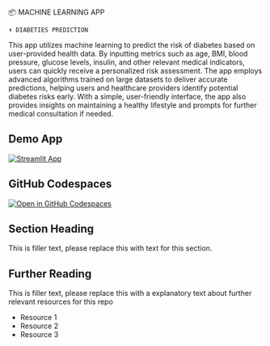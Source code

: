 📦 MACHINE LEARNING APP
```
⬆️ DIABETIES PREDICTION
```

This app utilizes machine learning to predict the risk of diabetes based on user-provided health data. By inputting metrics such as age, BMI, blood pressure, glucose levels, insulin, and other relevant medical indicators, users can quickly receive a personalized risk assessment. The app employs advanced algorithms trained on large datasets to deliver accurate predictions, helping users and healthcare providers identify potential diabetes risks early. With a simple, user-friendly interface, the app also provides insights on maintaining a healthy lifestyle and prompts for further medical consultation if needed.

## Demo App

[![Streamlit App](https://static.streamlit.io/badges/streamlit_badge_black_white.svg)](https://DIABETIES_PREDICTION-MACHINE_LEARNING.streamlit.app/)

## GitHub Codespaces

[![Open in GitHub Codespaces](https://github.com/codespaces/badge.svg)](https://codespaces.new/streamlit/app-starter-kit?quickstart=1)

## Section Heading

This is filler text, please replace this with text for this section.

## Further Reading

This is filler text, please replace this with a explanatory text about further relevant resources for this repo
- Resource 1
- Resource 2
- Resource 3
